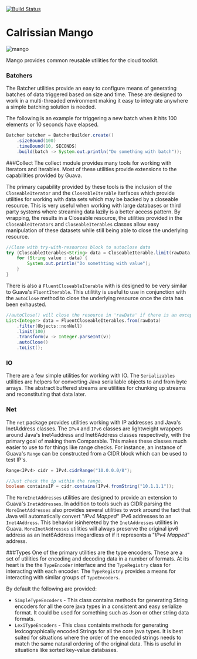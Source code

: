 [![Build Status](https://travis-ci.org/calrissian/mango.svg?branch=master)](https://travis-ci.org/calrissian/mango)

Calrissian Mango
================
![mango](http://www.gallafoods.com/images/mango.png "Mango")

Mango provides common reusable utilities for the cloud toolkit.

### Batchers
The Batcher utilities provide an easy to configure means of generating batches of data triggered based on size and time. 
These are designed to work in a multi-threaded environment making it easy to integrate anywhere a simple batching solution
is needed.

The following is an example for triggering a new batch when it hits 100 elements or 10 seconds have elapsed.
```java
Batcher batcher = BatcherBuilder.create()
    .sizeBound(100)
    .timeBound(10, SECONDS)
    .build(batch -> System.out.println("Do something with batch"));

```

###Collect
The collect module provides many tools for working with Iterators and Iterables. Most of these utilities provide extensions
to the capabilities provided by Guava. 

The primary capability provided by these tools is the inclusion of the ```CloseableIterator``` and the ```CloseableIterable``` iterfaces
which provide utilities for working with data sets which may be backed by a closeable resource.  This is very useful when
working with large databases or third party systems where streaming data lazily is a better access pattern.  By wrapping,
the results in a Closeable resource, the utilities provided in the ```CloseableIterators``` and ```CloseableIterables``` classes allow easy
manipulation of these datasets while still being able to close the underlying resource.

```java
//Close with try-with-resources block to autoclose data
try (CloseableIterables<String> data = CloseableIterable.limit(rawData, 100)) {
    for (String value : data) {
        System.out.println("Do somethting with value");   
    }
}

``` 

There is also a ```FluentCloseableIterable``` with is designed to be very similar to Guava's ```FluentIterable```. This 
utilitity is useful to use in conjunction with the ```autoClose``` method to close the underlying resource once the data
has been exhausted.

```java
//autoClose() will close the resource in 'rawData' if there is an exception or when done building the list.
List<Integer> data = FluentCloseableIterables.from(rawData)
    .filter(Objects::nonNull)
    .limit(100)
    .transform(v -> Integer.parseInt(v))
    .autoClose()
    .toList(); 
``` 

### IO
There are a few simple utilities for working with IO. The `Serializables` utilities are helpers for converting Java serialiable
objects to and from byte arrays. The abstract buffered streams are utilities for chunking up streams and reconstituting 
that data later.

### Net
The ```net``` package provides utilities working with IP addresses and Java's InetAddress classes.  The ```IPv4``` and ```IPv6```
classes are lightweight wrappers around Java's Inet4address and Inet6Address classes respectively, with the primary goal
of making them Comparable. This makes these classes much easier to use to for things like range checks.  For instance, 
an instance of Guava's ```Range``` can be constructed from a CIDR block which can be used to test IP's.

```java
Range<IPv4> cidr = IPv4.cidrRange("10.0.0.0/8");

//Just check the ip within the range.
boolean containsIP = cidr.contains(IPv4.fromString("10.1.1.1"));
```

The ```MoreInetAddresses``` utilities are designed to provide an extension to Guava's ```InetAddresses```.  In addition 
to tools such as CIDR parsing the ```MoreInetAddresses``` also provides several utilities to work around the fact that
Java will automatically convert "*IPv4 Mapped*" IPv6 addresses to an ```Inet4Address```.   This behavior isinhereted by 
the ```InetAddresses``` utilities in Guava.  ```MoreInetAddresses``` utilities will always preserve the original ipv6 
address as an Inet6Address irregardless of if it represents a "*IPv4 Mapped*" address.

###Types
One of the primary utilities are the type encoders. These are a set of utilities for encoding and decoding data in a
number of formats.  At its heart is the the ```TypeEncoder``` interface and the ```TypeRegistry``` class for interacting 
with each encoder.  The ```TypeRegistry``` provides a means for interacting with similar groups of ```TypeEncoders```.

By default the following are provided:
- ```SimpleTypeEncoders``` - This class contains methods for generating String encoders for all the core java types in a 
consistent and easy serialize format. It could be used for something such as Json or other string data formats.
- ```LexiTypeEncoders``` - This class containts methods for generating lexicographically encoded Strings for all the 
core java types. It is best suited for situations where the order of the encoded strings needs to match the same natural 
ordering of the original data.  This is useful in situations like sorted key-value databases. 